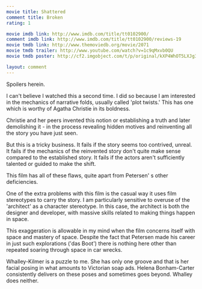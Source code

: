 ```yaml
---
movie title: Shattered
comment title: Broken
rating: 1

movie imdb link: http://www.imdb.com/title/tt0102900/
comment imdb link: http://www.imdb.com/title/tt0102900/reviews-19
movie tmdb link: http://www.themoviedb.org/movie/2071
movie tmdb trailer: http://www.youtube.com/watch?v=1c9qMxvb0QU
movie tmdb poster: http://cf2.imgobject.com/t/p/original/kXP4WhOT5LXJg3VYoKrpmZNsjVS.jpg

layout: comment
---
```


Spoilers herein.

I can't believe I watched this a second time. I did so because I am interested in the  mechanics of narrative folds, usually called 'plot twists.' This has one which is worthy of  Agatha Christie in its boldness. 

Christie and her peers invented this notion or establishing a truth and later demolishing  it - in the process revealing hidden motives and reinventing all the story you have just  seen.

But this is a tricky business. It fails if the story seems too contrived, unreal. It fails if the  mechanics of the reinvented story don't quite make sense compared to the established  story. It fails if the actors aren't sufficiently talented or guided to make the shift.

This film has all of these flaws, quite apart from Petersen' s other deficiencies.

One of the extra problems with this film is the casual way it uses film stereotypes to  carry the story. I am particularly sensitive to overuse of the 'architect' as a character  stereotype. In this case, the architect is both the designer and developer, with massive  skills related to making things happen in space.

This exaggeration is allowable in my mind when the film concerns itself with space and  mastery of space. Despite the fact that Petersen made his career in just such  explorations ('das Boot') there is nothing here other than repeated soaring through  space in car wrecks.

Whalley-Kilmer is a puzzle to me. She has only one groove and that is her facial posing  in what amounts to Victorian soap ads. Helena Bonham-Carter consistently delivers on  these poses and sometimes goes beyond. Whalley does neither.